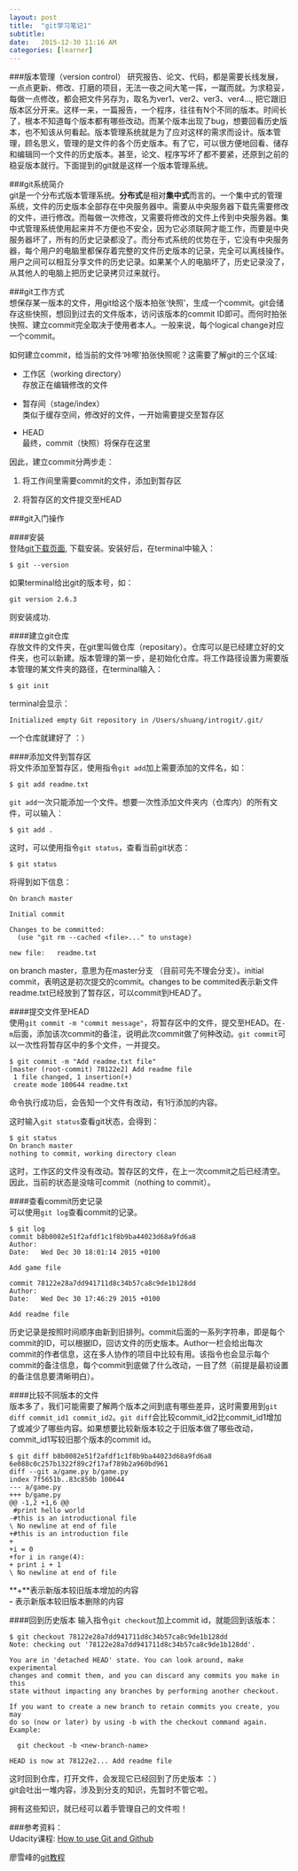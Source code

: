 ```yaml
---
layout: post
title:  "git学习笔记1"
subtitle: 
date:   2015-12-30 11:16 AM
categories: [learner]
---
```

###版本管理（version control）
研究报告、论文、代码，都是需要长线发展，一点点更新、修改、打磨的项目，无法一夜之间大笔一挥，一蹴而就。为求稳妥，每做一点修改，都会把文件另存为，取名为ver1、ver2、ver3、ver4..., 把它跟旧版本区分开来。这样一来，一篇报告，一个程序，往往有N个不同的版本。时间长了，根本不知道每个版本都有哪些改动。而某个版本出现了bug，想要回看历史版本，也不知该从何看起。版本管理系统就是为了应对这样的需求而设计。版本管理，顾名思义，管理的是文件的各个历史版本。有了它，可以很方便地回看、储存和编辑同一个文件的历史版本。甚至，论文、程序写坏了都不要紧，还原到之前的稳妥版本就行。下面提到的git就是这样一个版本管理系统。

###git系统简介  
git是一个分布式版本管理系统。**分布式**是相对**集中式**而言的。一个集中式的管理系统，文件的历史版本全部存在中央服务器中。需要从中央服务器下载先需要修改的文件，进行修改。而每做一次修改，又需要将修改的文件上传到中央服务器。集中式管理系统使用起来并不方便也不安全，因为它必须联网才能工作，而要是中央服务器坏了，所有的历史记录都没了。而分布式系统的优势在于，它没有中央服务器，每个用户的电脑里都保存着完整的文件历史版本的记录，完全可以离线操作。用户之间可以相互分享文件的历史记录。如果某个人的电脑坏了，历史记录没了，从其他人的电脑上把历史记录拷贝过来就行。 

###git工作方式  
想保存某一版本的文件，用git给这个版本拍张‘快照’，生成一个commit。git会储存这些快照，想回到过去的文件版本，访问该版本的commit ID即可。而何时拍张快照、建立commit完全取决于使用者本人。一般来说，每个logical change对应一个commit。

如何建立commit，给当前的文件‘咔嚓’拍张快照呢？这需要了解git的三个区域:   

* 工作区（working directory）  
存放正在编辑修改的文件

* 暂存间（stage/index）  
类似于缓存空间，修改好的文件，一开始需要提交至暂存区  

* HEAD   
最终，commit（快照）将保存在这里  

因此，建立commit分两步走： 
 
1. 将工作间里需要commit的文件，添加到暂存区  

2. 将暂存区的文件提交至HEAD

 
###git入门操作

####安装  
登陆[git下载页面](http://git-scm.com/downloads), 下载安装。安装好后，在terminal中输入：  
 
    $ git --version  
   
如果terminal给出git的版本号，如：  

    git version 2.6.3  

则安装成功. 

####建立git仓库  
存放文件的文件夹，在git里叫做仓库（repositary）。仓库可以是已经建立好的文件夹，也可以新建。版本管理的第一步，是初始化仓库。将工作路径设置为需要版本管理的某文件夹的路径，在terminal输入：  

    $ git init  
    
terminal会显示：  

    Initialized empty Git repository in /Users/shuang/introgit/.git/
    
一个仓库就建好了 ：）
  
####添加文件到暂存区  
将文件添加至暂存区，使用指令`git add`加上需要添加的文件名，如：

    $ git add readme.txt
 
`git add`一次只能添加一个文件。想要一次性添加文件夹内（仓库内）的所有文件，可以输入：  

    $ git add .
    
这时，可以使用指令`git status`，查看当前git状态：

    $ git status  

将得到如下信息：  

    On branch master

    Initial commit

    Changes to be committed:
      (use "git rm --cached <file>..." to unstage)

	new file:   readme.txt

on branch master，意思为在master分支 （目前可先不理会分支）。initial commit，表明这是初次提交的commit。changes to be commited表示新文件readme.txt已经放到了暂存区，可以commit到HEAD了。

####提交文件至HEAD  
使用`git commit -m "commit message"`，将暂存区中的文件，提交至HEAD。在`-m`后面，添加该次commit的备注，说明此次commit做了何种改动。`git commit`可以一次性将暂存区中的多个文件，一并提交。  

    $ git commit -m "Add readme.txt file"
    [master (root-commit) 78122e2] Add readme file
     1 file changed, 1 insertion(+)
     create mode 100644 readme.txt
 
命令执行成功后，会告知一个文件有改动，有1行添加的内容。

这时输入`git status`查看git状态，会得到：

    $ git status
    On branch master
    nothing to commit, working directory clean
    
这时，工作区的文件没有改动。暂存区的文件，在上一次commit之后已经清空。因此，当前的状态是没啥可commit（nothing to commit）。   

####查看commit历史记录  
可以使用`git log`查看commit的记录。

    $ git log
    commit b8b0082e51f2afdf1c1f8b9ba44023d68a9fd6a8
    Author: 
    Date:   Wed Dec 30 18:01:14 2015 +0100

    Add game file

    commit 78122e28a7dd941711d8c34b57ca8c9de1b128dd
    Author: 
    Date:   Wed Dec 30 17:46:29 2015 +0100

    Add readme file

历史记录是按照时间顺序由新到旧排列。commit后面的一系列字符串，即是每个commit的ID，可以根据ID，回访文件的历史版本。Author一栏会给出每次commit的作者信息，这在多人协作的项目中比较有用。该指令也会显示每个commit的备注信息，每个commit到底做了什么改动，一目了然（前提是最初设置的备注信息要清晰明白）。

####比较不同版本的文件  
版本多了，我们可能需要了解两个版本之间到底有哪些差异，这时需要用到`git diff commit_id1 commit_id2`。`git diff`会比较commit_id2比commit_id1增加了或减少了哪些内容。如果想要比较新版本较之于旧版本做了哪些改动，commit_id1写较旧那个版本的commit id。

    $ git diff b8b0082e51f2afdf1c1f8b9ba44023d68a9fd6a8  6e088c0c257b1322f89c2f17af789b2a960bd961
    diff --git a/game.py b/game.py
    index 7f5651b..83c850b 100644
    --- a/game.py
    +++ b/game.py
    @@ -1,2 +1,6 @@
     #print hello world
    -#this is an introductional file
    \ No newline at end of file
    +#this is an introduction file
    +
    +i = 0
    +for i in range(4):
    + print i + 1
    \ No newline at end of file

**+**表示新版本较旧版本增加的内容  
**-** 表示新版本较旧版本删除的内容

####回到历史版本
输入指令`git checkout`加上commit id，就能回到该版本：

    $ git checkout 78122e28a7dd941711d8c34b57ca8c9de1b128dd
    Note: checking out '78122e28a7dd941711d8c34b57ca8c9de1b128dd'.

    You are in 'detached HEAD' state. You can look around, make experimental
    changes and commit them, and you can discard any commits you make in this
    state without impacting any branches by performing another checkout.
    
    If you want to create a new branch to retain commits you create, you may
    do so (now or later) by using -b with the checkout command again. Example:
    
      git checkout -b <new-branch-name>
    
    HEAD is now at 78122e2... Add readme file
 
这时回到仓库，打开文件，会发现它已经回到了历史版本 ：）   
git会吐出一堆内容，涉及到分支的知识，先暂时不管它啦。

拥有这些知识，就已经可以着手管理自己的文件啦！

###参考资料：  
Udacity课程: [How to use Git and Github](https://www.udacity.com/course/how-to-use-git-and-github--ud775)  

廖雪峰的[git教程](http://www.liaoxuefeng.com/wiki/0013739516305929606dd18361248578c67b8067c8c017b000)